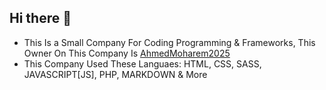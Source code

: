 ## Hi there 👋
- This Is a Small Company For Coding Programming & Frameworks, This Owner On This Company Is <a href="https://github.com/AhmedMoharem2025">AhmedMoharem2025</a>
- This Company Used These Languaes: HTML, CSS, SASS, JAVASCRIPT[JS], PHP, MARKDOWN & More
